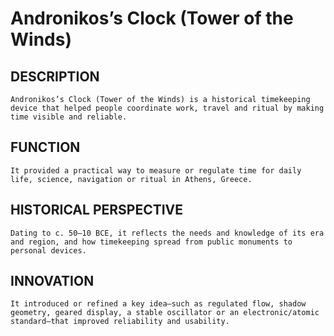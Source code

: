 # Andronikos’s Clock (Tower of the Winds)

 ## DESCRIPTION
    Andronikos’s Clock (Tower of the Winds) is a historical timekeeping device that helped people coordinate work, travel and ritual by making time visible and reliable.

## FUNCTION
    It provided a practical way to measure or regulate time for daily life, science, navigation or ritual in Athens, Greece.

## HISTORICAL PERSPECTIVE
    Dating to c. 50–10 BCE, it reflects the needs and knowledge of its era and region, and how timekeeping spread from public monuments to personal devices.

 ## INNOVATION
    It introduced or refined a key idea—such as regulated flow, shadow geometry, geared display, a stable oscillator or an electronic/atomic standard—that improved reliability and usability.
